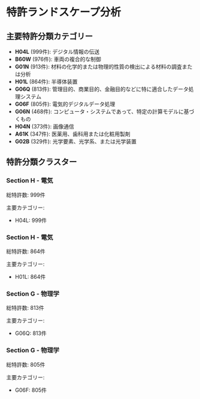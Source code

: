 # 特許ランドスケープ分析

## 主要特許分類カテゴリー

- **H04L** (999件): デジタル情報の伝送
- **B60W** (976件): 車両の複合的な制御
- **G01N** (913件): 材料の化学的または物理的性質の検出による材料の調査または分析
- **H01L** (864件): 半導体装置
- **G06Q** (813件): 管理目的、商業目的、金融目的などに特に適合したデータ処理システム
- **G06F** (805件): 電気的デジタルデータ処理
- **G06N** (468件): コンピュータ・システムであって、特定の計算モデルに基づくもの
- **H04N** (373件): 画像通信
- **A61K** (347件): 医薬用、歯科用または化粧用製剤
- **G02B** (329件): 光学要素、光学系、または光学装置

## 特許分類クラスター

### Section H - 電気

総特許数: 999件

主要カテゴリー:
- H04L: 999件

### Section H - 電気

総特許数: 864件

主要カテゴリー:
- H01L: 864件

### Section G - 物理学

総特許数: 813件

主要カテゴリー:
- G06Q: 813件

### Section G - 物理学

総特許数: 805件

主要カテゴリー:
- G06F: 805件
